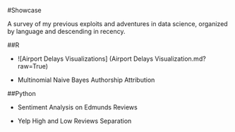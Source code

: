 #Showcase

A survey of my previous exploits and adventures in data science, organized by language and descending in recency. 

##R

* ![Airport Delays Visualizations] (Airport Delays Visualization.md?raw=True)

* Multinomial Naive Bayes Authorship Attribution

##Python
* Sentiment Analysis on Edmunds Reviews

* Yelp High and Low Reviews Separation
